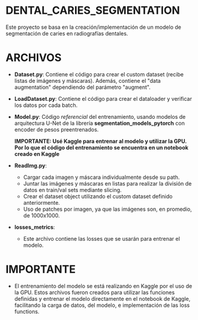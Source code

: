 # DENTAL_CARIES_SEGMENTATION
Este proyecto se basa en la creación/implementación de un modelo de segmentación de caries en radiografías dentales. 

# ARCHIVOS
- **Dataset.py**: Contiene el código para crear el custom dataset (recibe listas de imágenes y máscaras). Además, contiene el "data augmentation" dependiendo del parámetro "augment".
  
- **LoadDataset.py**: Contiene el código para crear el dataloader y verificar los datos por cada batch.
  
- **Model.py**: Código *referencial* del entrenamiento, usando modelos de arquitectura U-Net de la librería **segmentation_models_pytorch** con encoder de pesos preentrenados.

  **IMPORTANTE: Usé Kaggle para entrenar al modelo y utilizar la GPU. Por lo que el código del entrenamiento se encuentra en un notebook creado en Kaggle**
 
- **ReadImg.py**:
  -  Cargar cada imagen y máscara individualmente desde su path.
  -  Juntar las imágenes y máscaras en listas para realizar la división de datos en train/val sets mediante slicing.
  -  Crear el dataset object utilizando el custom dataset definido anteriormente.
  -  Uso de patches por imagen, ya que las imágenes son, en promedio, de 1000x1000.
    
- **losses_metrics**:
  - Este archivo contiene las losses que se usarán para entrenar el modelo.
 
# IMPORTANTE
- El entrenamiento del modelo se está realizando en Kaggle por el uso de la GPU. Estos archivos fueron creados para utilizar las funciones definidas y entrenar el modelo directamente en el notebook de Kaggle, facilitando la carga de datos, del modelo, e implementación de las loss functions.
